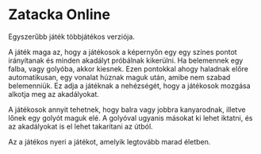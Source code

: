 # Zatacka Online
Egyszerűbb játék többjátékos verziója.

A játék maga az, hogy a játékosok a képernyőn egy egy színes pontot irányítanak és minden akadályt próbálnak kikerülni.
Ha belemennek egy falba, vagy golyóba, akkor kiesnek.
Ezen pontokkal ahogy haladnak előre automatikusan, egy vonalat húznak maguk után, amibe nem szabad belemenniük.
Ez adja a játéknak a nehézségét, hogy a játékosok mozgása alkotja meg az akadályokat.

A játékosok annyit tehetnek, hogy balra vagy jobbra kanyarodnak, illetve lőnek egy golyót maguk elé.
A golyóval ugyanis másokat ki lehet iktatni, és az akadályokat is el lehet takarítani az útból.

Az a játékos nyeri a játékot, amelyik legtovább marad életben.

